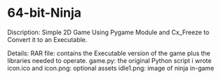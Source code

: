 # 64-bit-Ninja
Discription: Simple 2D Game Using Pygame Module and Cx_Freeze to Convert it to an Executable.

Details:
  RAR file: contains the Executable version of the game plus the libraries needed to operate.
  game.py: the original Python script i wrote
  icon.ico and icon.png: optional assets
  idle1.png: image of ninja in-game
